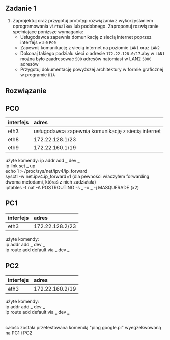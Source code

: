 Zadanie 1
---------

1. Zaprojektuj oraz przygotuj prototyp rozwiązania z wykorzystaniem oprogramowania ``VirtualBox`` lub podobnego. 
Zaproponuj rozwiązanie spełniające poniższe wymagania:
   * Usługodawca zapewnia domunikację z siecią internet poprzez interfejs ``eth0`` ``PC0``
   * Zapewnij komunikację z siecią internet na poziomie ``LAN1`` oraz ``LAN2``
   * Dokonaj takiego podziału sieci o adresie ``172.22.128.0/17`` aby w ``LAN1`` można było zaadresować ``500`` adresów natomiast w LAN2 ``5000`` adresów    
   * Przygotuj dokumentację powyższej architektury w formie graficznej w programie ``DIA``
 
Rozwiązanie
-----------

PC0  
-------------------
|  interfejs   | adres  |
|:-------------| :------| 
| eth3 | usługodawca zapewnia komunikację z siecią internet  |
| eth8 | 172.22.128.1/23  |
| eth9 | 172.22.160.1/19  |

użyte komendy:
ip addr add _ dev _ </br>
ip link set _ up </br>
echo 1 > /proc/sys/net/ipv4/ip_forward </br>
sysctl -w net.ipv4.ip_forward=1 (dla pewności właczyłem forwarding dwoma metodami, któraś z nich zadziałała) </br>
iptables -t nat -A POSTROUTING -s _ -o _ -j MASQUERADE (x2) 

PC1  
----------------
|  interfejs   | adres  |
|:-------------| :------| 
|eth3|172.22.128.2/23|

użyte komendy: </br>
ip addr add _ dev _ </br>
ip route add default via _ dev _

PC2  
------------------
|  interfejs   | adres  |
|:-------------| :------| 
| eth3 | 172.22.160.2/19 |

użyte komendy: </br>
ip addr add _ dev _ </br>
ip route add default via _ dev _ </br> </br>

całość została przetestowana komendą "ping google.pl" wyegzekwowaną na PC1 i PC2
